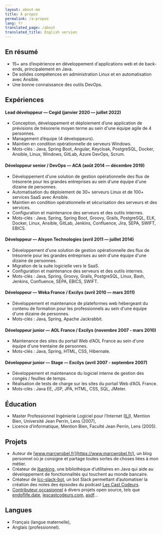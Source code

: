 ```yaml
---
layout: about-me
title: À propos
permalink: /a-propos
lang: fr
translated_page: /about
translated_title: English version
---
```


## En résumé

- 15+ ans d’expérience en développement d'applications web et de back-ends, principalement en Java.
- De solides compétences en administration Linux et en automatisation avec Ansible.
- Une bonne connaissance des outils DevOps.

## Expériences

#### Lead développeur — Cegid (janvier 2020 — juillet 2022)

- Conception, développement et déploiement d’une application de prévisions de trésorerie moyen
  terme au sein d'une équipe agile de 4 personnes.
- Management d’équipe (4 développeurs).
- Maintien en condition opérationnelle de serveurs Windows.
- Mots-clés : Java, Spring Boot, Angular, Keycloak, PostgreSQL, Docker, Ansible, Linux, Windows,
  GitLab, Azure DevOps, Scrum.

#### Développeur senior / DevOps — ACA (août 2014 — décembre 2019)

- Développement d'une solution de gestion opérationnelle des flux de trésorerie pour les grandes
  entreprises au sein d'une équipe d'une dizaine de personnes.
- Automatisation du déploiement de 30+ serveurs Linux et de 100+ services SaaS avec Ansible.
- Maintien en condition opérationnelle et sécurisation des serveurs et des services.
- Configuration et maintenance des serveurs et des outils internes.
- Mots-clés : Java, Spring, Spring Boot, Groovy, Grails, PostgreSQL, ELK, Docker, Linux, Ansible,
  GitLab, Jenkins, Confluence, Jira, SEPA, SWIFT, EBICS.

#### Développeur — Alsyon Technologies (avril 2011 — juillet 2014)

- Développement d'une solution de gestion opérationnelle des flux de trésorerie pour les grandes
  entreprises au sein d'une équipe d'une dizaine de personnes.
- Migration de la suite logicielle vers le SaaS.
- Configuration et maintenance des serveurs et des outils internes.
- Mots-clés : Java, Spring, Groovy, Grails, PostgreSQL, Linux, Bash, Jenkins, Confluence, SEPA,
  EBICS, SWIFT.

#### Développeur — Weka France / Excilys (avril 2010 — mars 2011)

- Développement et maintenance de plateformes web hébergeant du contenu de formation pour les
  professionnels au sein d'une équipe d'une dizaine de personnes.
- Mots-clés : Java, Spring, Apache Jackrabbit.

#### Développeur junior — AOL France / Excilys (novembre 2007 - mars 2010)

- Maintenance des sites du portail Web d’AOL France au sein d'une équipe d'une trentaine de
  personnes.
- Mots-clés : Java, Spring, HTML, CSS, Hibernate.

#### Développeur junior — Stage — Excilys (avril 2007 - septembre 2007)

- Développement et maintenance du logiciel interne de gestion des congés / feuilles de temps.
- Réalisation de tests de charge sur les sites du portail Web d’AOL France.
- Mots-clés : Java EE, JSP, JPA, HTML, CSS, SQL, JMeter.

## Éducation

- Master Professionnel Ingénierie Logiciel pour l’Internet
  ([ILI](https://www.cril.univ-artois.fr/master/ili/m2proili-home.html)), Mention Bien, Université
  Jean Perrin, Lens (2007),
- Licence d’informatique, Mention Bien, Faculté Jean Perrin, Lens (2005).

## Projets

- Auteur de [www.marcwrobel.fr](https://www.marcwrobel.fr/), un blog personnel où je consigne et
  partage toutes sortes de choses liées à mon métier.
- Créateur de [jbanking](https://github.com/marcwrobel/jbanking), une bibliothèque d’utilitaires
  en Java qui aide au développement de fonctionnalités qui touchent au monde bancaire.
- Créateur de [lcc-slack-bot](https://github.com/lescastcodeurs/lcc-slack-bot), un
  bot Slack permettant d’automatiser la création des notes des épisodes du podcast
  [Les Cast Codeurs](https://lescastcodeurs.com/).
- [Contributeur occasionnel](https://github.com/marcwrobel) à divers projets open source, tels
  que [endoflife.date](https://github.com/endoflife-date/endoflife.date),
  [lescastcodeurs.com](https://github.com/lescastcodeurs/lescastcodeurs.com),
  [asdf](https://github.com/asdf-community)…

## Langues

- Français (langue maternelle),
- Anglais (professionnel).
